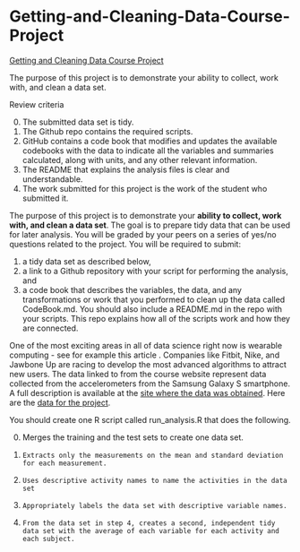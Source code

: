 # Getting-and-Cleaning-Data-Course-Project
[Getting and Cleaning Data Course Project](https://www.coursera.org/learn/data-cleaning/peer/FIZtT/getting-and-cleaning-data-course-project)

The purpose of this project is to demonstrate your ability to collect, work with, and clean a data set.

Review criteria

0.    The submitted data set is tidy.
0.    The Github repo contains the required scripts.
0.    GitHub contains a code book that modifies and updates the available codebooks with the data to indicate all the variables and summaries calculated, along with units, and any other relevant information.
0.    The README that explains the analysis files is clear and understandable.
0.    The work submitted for this project is the work of the student who submitted it.

The purpose of this project is to demonstrate your **ability to collect, work with, and clean a data set**. The goal is to prepare tidy data that can be used for later analysis. You will be graded by your peers on a series of yes/no questions related to the project. You will be required to submit: 

1) a tidy data set as described below, 
2) a link to a Github repository with your script for performing the analysis, and 
3) a code book that describes the variables, the data, and any transformations or work that you performed to clean up the data called CodeBook.md. 
You should also include a README.md in the repo with your scripts. This repo explains how all of the scripts work and how they are connected.

One of the most exciting areas in all of data science right now is wearable computing - see for example this article . Companies like Fitbit, Nike, and Jawbone Up are racing to develop the most advanced algorithms to attract new users. The data linked to from the course website represent data collected from the accelerometers from the Samsung Galaxy S smartphone. A full description is available at the [site where the data was obtained](http://archive.ics.uci.edu/ml/datasets/Human+Activity+Recognition+Using+Smartphones). Here are the [data for the project](https://d396qusza40orc.cloudfront.net/getdata%2Fprojectfiles%2FUCI%20HAR%20Dataset.zip).

You should create one R script called run_analysis.R that does the following.

0.    Merges the training and the test sets to create one data set.
0.     Extracts only the measurements on the mean and standard deviation for each measurement.
0.     Uses descriptive activity names to name the activities in the data set
0.     Appropriately labels the data set with descriptive variable names.
0.     From the data set in step 4, creates a second, independent tidy data set with the average of each variable for each activity and each subject.

